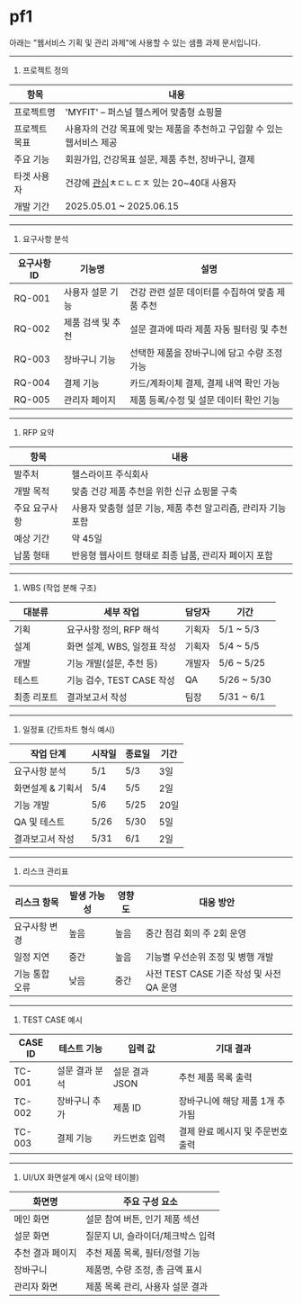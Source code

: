# pf1
아래는 "웹서비스 기획 및 관리 과제"에 사용할 수 있는 샘플 과제 문서입니다.

---

1. 프로젝트 정의

| 항목 | 내용 |
| --- | --- |
| 프로젝트명 | 'MYFIT' – 퍼스널 헬스케어 맞춤형 쇼핑몰 |
| 프로젝트 목표 | 사용자의 건강 목표에 맞는 제품을 추천하고 구입할 수 있는 웹서비스 제공 |
| 주요 기능 | 회원가입, 건강목표 설문, 제품 추천, 장바구니, 결제 |
| 타겟 사용자 | 건강에 [관심](https://www.instagram.com/reel/DILaaofxvO0/?igsh=aDdwNTdvOThiOGty)ㅊㄷㄴㄷㅈ 있는 20~40대 사용자 |
| 개발 기간 | 2025.05.01 ~ 2025.06.15 |

---

1. 요구사항 분석

| 요구사항 ID | 기능명 | 설명 |
| --- | --- | --- |
| RQ-001 | 사용자 설문 기능 | 건강 관련 설문 데이터를 수집하여 맞춤 제품 추천 |
| RQ-002 | 제품 검색 및 추천 | 설문 결과에 따라 제품 자동 필터링 및 추천 |
| RQ-003 | 장바구니 기능 | 선택한 제품을 장바구니에 담고 수량 조정 가능 |
| RQ-004 | 결제 기능 | 카드/계좌이체 결제, 결제 내역 확인 가능 |
| RQ-005 | 관리자 페이지 | 제품 등록/수정 및 설문 데이터 확인 기능 |

---

1. RFP 요약

| 항목 | 내용 |
| --- | --- |
| 발주처 | 헬스라이프 주식회사 |
| 개발 목적 | 맞춤 건강 제품 추천을 위한 신규 쇼핑몰 구축 |
| 주요 요구사항 | 사용자 맞춤형 설문 기능, 제품 추천 알고리즘, 관리자 기능 포함 |
| 예상 기간 | 약 45일 |
| 납품 형태 | 반응형 웹사이트 형태로 최종 납품, 관리자 페이지 포함 |

---

1. WBS (작업 분해 구조)

| 대분류 | 세부 작업 | 담당자 | 기간 |
| --- | --- | --- | --- |
| 기획 | 요구사항 정의, RFP 해석 | 기획자 | 5/1 ~ 5/3 |
| 설계 | 화면 설계, WBS, 일정표 작성 | 기획자 | 5/4 ~ 5/5 |
| 개발 | 기능 개발(설문, 추천 등) | 개발자 | 5/6 ~ 5/25 |
| 테스트 | 기능 검수, TEST CASE 작성 | QA | 5/26 ~ 5/30 |
| 최종 리포트 | 결과보고서 작성 | 팀장 | 5/31 ~ 6/1 |

---

1. 일정표 (간트차트 형식 예시)

| 작업 단계 | 시작일 | 종료일 | 기간 |
| --- | --- | --- | --- |
| 요구사항 분석 | 5/1 | 5/3 | 3일 |
| 화면설계 & 기획서 | 5/4 | 5/5 | 2일 |
| 기능 개발 | 5/6 | 5/25 | 20일 |
| QA 및 테스트 | 5/26 | 5/30 | 5일 |
| 결과보고서 작성 | 5/31 | 6/1 | 2일 |

---

1. 리스크 관리표

| 리스크 항목 | 발생 가능성 | 영향도 | 대응 방안 |
| --- | --- | --- | --- |
| 요구사항 변경 | 높음 | 높음 | 중간 점검 회의 주 2회 운영 |
| 일정 지연 | 중간 | 높음 | 기능별 우선순위 조정 및 병행 개발 |
| 기능 통합 오류 | 낮음 | 중간 | 사전 TEST CASE 기준 작성 및 사전 QA 운영 |

---

1. TEST CASE 예시

| CASE ID | 테스트 기능 | 입력 값 | 기대 결과 |
| --- | --- | --- | --- |
| TC-001 | 설문 결과 분석 | 설문 결과 JSON | 추천 제품 목록 출력 |
| TC-002 | 장바구니 추가 | 제품 ID | 장바구니에 해당 제품 1개 추가됨 |
| TC-003 | 결제 기능 | 카드번호 입력 | 결제 완료 메시지 및 주문번호 출력 |

---

1. UI/UX 화면설계 예시 (요약 테이블)

| 화면명 | 주요 구성 요소 |
| --- | --- |
| 메인 화면 | 설문 참여 버튼, 인기 제품 섹션 |
| 설문 화면 | 질문지 UI, 슬라이더/체크박스 입력 |
| 추천 결과 페이지 | 추천 제품 목록, 필터/정렬 기능 |
| 장바구니 | 제품명, 수량 조정, 총 금액 표시 |
| 관리자 화면 | 제품 목록 관리, 사용자 설문 결과 |

